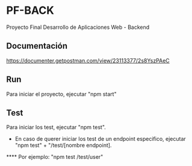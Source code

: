 # PF-BACK
 Proyecto Final Desarrollo de Aplicaciones Web - Backend


## Documentación
https://documenter.getpostman.com/view/23113377/2s8YszPAeC


## Run
Para iniciar el proyecto, ejecutar "npm start"


## Test
Para iniciar los test, ejecutar "npm test". 


* En caso de querer iniciar los test de un endpoint especifico, ejecutar "npm test" + "/test/[nombre endpoint]. 

**** Por ejemplo: "npm test /test/user"
